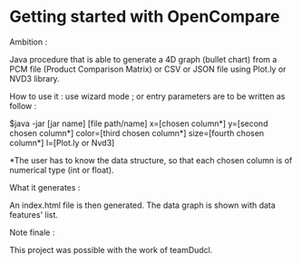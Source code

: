 # Getting started with OpenCompare

Ambition :

Java procedure that is able to generate a 4D graph (bullet chart) from a PCM file (Product Comparison Matrix) or CSV or JSON file using Plot.ly or NVD3 library.




How to use it :
use wizard mode ; or entry parameters are to be written as follow :

$java -jar [jar name] [file path/name] x=[chosen column*] y=[second chosen column*] color=[third chosen column*] size=[fourth chosen column*]  l=[Plot.ly or Nvd3]

*The user has to know the data structure, so that each chosen column is of numerical type (int or float).

What it generates :

An index.html file is then generated. The data graph is shown with data features' list.


Note finale :

This project was possible with the work of teamDudcl.